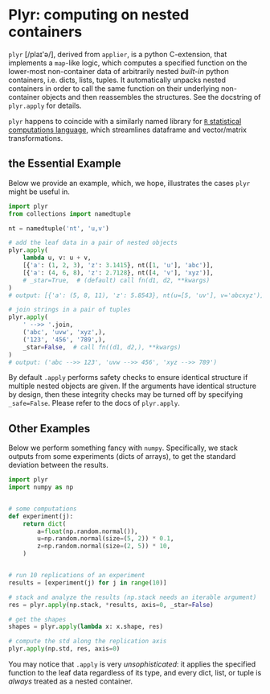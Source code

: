 # Plyr: computing on nested containers 

`plyr` \[/plaɪ'ə/\], derived from `applier`, is a python C-extension, that implements
a `map`-like logic, which computes a specified function on the lower-most non-container
data of arbitrarily nested *built-in* python containers, i.e. dicts, lists, tuples.
It automatically unpacks nested containers in order to call the same function on their
underlying non-container objects and then reassembles the structures. See the docstring
of `plyr.apply` for details.

`plyr` happens to coincide with a similarly named library for [`R` statistical computations
language](https://www.r-project.org/), which streamlines dataframe and vector/matrix
transformations.


## the Essential Example

Below we provide an example, which, we hope, illustrates the cases `plyr` might be useful in.

```python
import plyr
from collections import namedtuple

nt = namedtuple('nt', 'u,v')

# add the leaf data in a pair of nested objects
plyr.apply(
    lambda u, v: u + v,
    [{'a': (1, 2, 3), 'z': 3.1415}, nt([1, 'u'], 'abc')],
    [{'a': (4, 6, 8), 'z': 2.7128}, nt([4, 'v'], 'xyz')],
    # _star=True,  # (default) call fn(d1, d2, **kwargs)
)
# output: [{'a': (5, 8, 11), 'z': 5.8543}, nt(u=[5, 'uv'], v='abcxyz')]

# join strings in a pair of tuples
plyr.apply(
    ' -->> '.join,
    ('abc', 'uvw', 'xyz',),
    ('123', '456', '789',),
    _star=False,  # call fn((d1, d2,), **kwargs)
)
# output: ('abc -->> 123', 'uvw -->> 456', 'xyz -->> 789')
```

By default `.apply` performs safety checks to ensure identical structure if multiple
nested objects are given. If the arguments have identical structure by design, then
these integrity checks may be turned off by specifying `_safe=False`. Please refer
to the docs of `plyr.apply`.


## Other Examples

Below we perform something fancy with `numpy`. Specifically, we stack outputs from some
experiments (dicts of arrays), to get the standard deviation between the results.

```python
import plyr
import numpy as np


# some computations
def experiment(j):
    return dict(
        a=float(np.random.normal()),
        u=np.random.normal(size=(5, 2)) * 0.1,
        z=np.random.normal(size=(2, 5)) * 10,
    )


# run 10 replications of an experiment
results = [experiment(j) for j in range(10)]

# stack and analyze the results (np.stack needs an iterable argument)
res = plyr.apply(np.stack, *results, axis=0, _star=False)

# get the shapes
shapes = plyr.apply(lambda x: x.shape, res)

# compute the std along the replication axis
plyr.apply(np.std, res, axis=0)
```

You may notice that `.apply` is very _unsophisticated_: it applies the specified function
to the leaf data regardless of its type, and every dict, list, or tuple is _always_ treated
as a nested container.
